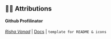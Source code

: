 ## 🙏🏿 Attributions 

#### Github Profilinator

[_Risha Vanad_]() | [Docs](https://) | `template for README & icons`

#### 
